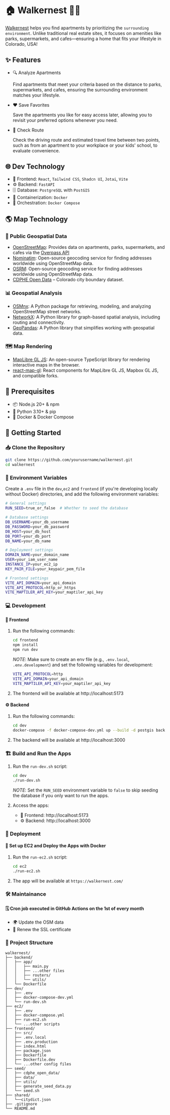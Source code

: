 # 🏠 Walkernest 🚶‍♀️

[Walkernest](https://walkernest.com/) helps you find apartments by prioritizing the `surrounding environment`. Unlike traditional real estate sites, it focuses on amenities like parks, supermarkets, and cafes—ensuring a home that fits your lifestyle in Colorado, USA!

## ✨ Features

- 🔍 Analyze Apartments

  Find apartments that meet your criteria based on the distance to parks, supermarkets, and cafes, ensuring the surrounding environment matches your lifestyle.

- ❤️ Save Favorites

  Save the apartments you like for easy access later, allowing you to revisit your preferred options whenever you need.

- 🚗 Check Route

  Check the driving route and estimated travel time between two points, such as from an apartment to your workplace or your kids' school, to evaluate convenience.

## 🌐 Dev Technology

- 🎨 Frontend: `React`, `Tailwind CSS`, `Shadcn UI`, `Jotai`, `Vite`
- ⚙️ Backend: `FastAPI`
- 🗄️ Database: `PostgreSQL` with `PostGIS`
- 🐳 Containerization: `Docker`
- 🔧 Orchestration: `Docker Compose`

## 🌎 Map Technology

### 📍 Public Geospatial Data

- [OpenStreetMap](https://osm-queries.ldodds.com/): Provides data on apartments, parks, supermarkets, and cafes via the [Overpass API](https://osm-queries.ldodds.com/)
- [Nominatim](https://nominatim.org/): Open-source geocoding service for finding addresses worldwide using OpenStreetMap data.
- [OSRM](https://project-osrm.org/): Open-source geocoding service for finding addresses worldwide using OpenStreetMap data.
- [CDPHE Open Data](https://data-cdphe.opendata.arcgis.com/datasets/d618cdac50ac4ed7882db562c9b0ccfa_4/explore) – Colorado city boundary dataset.

### 📊 Geospatial Analysis

- [OSMnx](https://osmnx.readthedocs.io/en/stable/index.html): A Python package for retrieving, modeling, and analyzing OpenStreetMap street networks.
- [NetworkX](https://networkx.org/): A Python library for graph-based spatial analysis, including routing and connectivity.
- [GeoPandas](https://geopandas.org/en/stable/): A Python library that simplifies working with geospatial data.

### 🗺️ Map Rendering

- [MapLibre GL JS](https://maplibre.org/maplibre-gl-js/docs/): An open-source TypeScript library for rendering interactive maps in the browser.
- [react-map-gl](https://visgl.github.io/react-map-gl/): React components for MapLibre GL JS, Mapbox GL JS, and compatible forks.

## 📌 Prerequisites

- 📦 Node.js 20+ & npm
- 🐍 Python 3.10+ & pip
- 🐳 Docker & Docker Compose

## 🚀 Getting Started

### 📥 Clone the Repository

```sh
git clone https://github.com/yourusername/walkernest.git
cd walkernest
```

### 🔧 Environment Variables

Create a `.env` file in the `dev`,`ec2` and `frontend` (if you're developing locally without Docker) directories, and add the following environment variables:

```sh
# General settings
RUN_SEED=true_or_false  # Whether to seed the database

# Database settings
DB_USERNAME=your_db_username
DB_PASSWORD=your_db_password
DB_HOST=your_db_host
DB_PORT=your_db_port
DB_NAME=your_db_name

# Deployment settings
DOMAIN_NAME=your_domain_name
USER=your_iam_user_name
INSTANCE_IP=your_ec2_ip
KEY_PAIR_FILE=your_keypair_pem_file

# Frontend settings
VITE_API_DOMAIN=your_api_domain
VITE_API_PROTOCOL=http_or_https
VITE_MAPTILER_API_KEY=your_maptiler_api_key
```

### 💻 Development

#### 🎨 Frontend

1. Run the following commands:

   ```sh
   cd frontend
   npm install
   npm run dev
   ```

   _NOTE_: Make sure to create an env file (e.g., `.env.local`, `.env.development`) and set the following variables for development:

   ```sh
   VITE_API_PROTOCOL=http
   VITE_API_DOMAIN=your_api_domain
   VITE_MAPTILER_API_KEY=your_maptiler_api_key
   ```

2. The frontend will be available at http://localhost:5173

#### ⚙️ Backend

1. Run the following commands:

   ```sh
   cd dev
   docker-compose -f docker-compose-dev.yml up --build -d postgis backend
   ```

2. The backend will be available at http://localhost:3000

### 🏗 Build and Run the Apps

1. Run the `run-dev.sh` script:

   ```sh
   cd dev
   ./run-dev.sh
   ```

   _NOTE_: Set the `RUN_SEED` environment variable to `false` to skip seeding the database if you only want to run the apps.

2. Access the apps:
   - 🎨 Frontend: http://localhost:5173
   - ⚙️ Backend: http://localhost:3000

### 🚢 Deployment

#### 🏢 Set up EC2 and Deploy the Apps with Docker

1. Run the `run-ec2.sh` script:

   ```sh
   cd ec2
   ./run-ec2.sh
   ```

2. The app will be available at `https://walkernest.com/`

### 🛠 Maintainance

#### 🗓️ Cron job executed in GitHub Actions on the 1st of every month

- 🌍 Update the OSM data
- 🔐 Renew the SSL certificate

### 📂 Project Structure

```
walkernest/
├── backend/
│   ├── app/
│   │   ├── main.py
│   │   ├── ...other files
│   │   ├── routers/
│   │   └── utils/
│   └── Dockerfile
├── dev/
│   ├── .env
│   ├── docker-compose-dev.yml
│   └── run-dev.sh
├── ec2/
│   ├── .env
│   ├── docker-compose.yml
│   ├── run-ec2.sh
│   └── ...other scripts
├── frontend/
│   ├── src/
│   ├── .env.local
│   ├── .env.production
│   ├── index.html
│   ├── package.json
│   ├── Dockerfile
│   ├── Dockerfile.dev
│   └── ...other config files
├── seed/
│   ├── cdphe_open_data/
│   ├── data/
│   ├── utils/
│   ├── generate_seed_data.py
│   └── seed.sh
├── shared/
│   └──citydict.json
├── .gitignore
└── README.md
```
